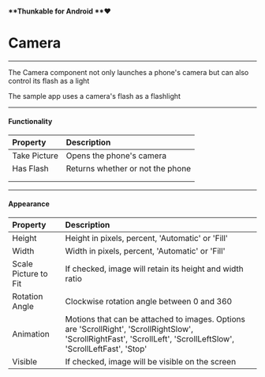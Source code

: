 #### **Thunkable for Android **❤

# Camera

---

The Camera component not only launches a phone's camera but can also control its flash as a light

The sample app uses a camera's flash as a flashlight

---

#### Functionality

| Property | Description |
| :--- | :--- |
| Take Picture | Opens the phone's camera |
| Has Flash | Returns whether or not the phone |
|  |  |
|  |  |

---

#### Appearance

| Property | Description |
| :--- | :--- |
| Height | Height in pixels, percent, 'Automatic' or 'Fill' |
| Width | Width in pixels, percent, 'Automatic' or 'Fill' |
| Scale Picture to Fit | If checked, image will retain its height and width ratio |
| Rotation Angle | Clockwise rotation angle between 0 and 360 |
| Animation | Motions that can be attached to images. Options are 'ScrollRight', 'ScrollRightSlow', 'ScrollRightFast', 'ScrollLeft', 'ScrollLeftSlow', 'ScrollLeftFast', 'Stop' |
| Visible | If checked, image will be visible on the screen |



